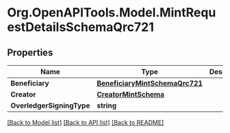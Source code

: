 
# Org.OpenAPITools.Model.MintRequestDetailsSchemaQrc721

## Properties

Name | Type | Description | Notes
------------ | ------------- | ------------- | -------------
**Beneficiary** | [**BeneficiaryMintSchemaQrc721**](BeneficiaryMintSchemaQrc721.md) |  | [optional] 
**Creator** | [**CreatorMintSchema**](CreatorMintSchema.md) |  | [optional] 
**OverledgerSigningType** | **string** |  | [optional] 

[[Back to Model list]](../README.md#documentation-for-models)
[[Back to API list]](../README.md#documentation-for-api-endpoints)
[[Back to README]](../README.md)

